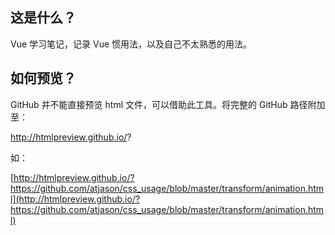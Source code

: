 ## 这是什么？

Vue 学习笔记，记录 Vue 惯用法，以及自己不太熟悉的用法。

## 如何预览？

GitHub 并不能直接预览 html 文件，可以借助此工具。将完整的 GitHub 路径附加至：

http://htmlpreview.github.io/?

如：

[http://htmlpreview.github.io/?https://github.com/atjason/css_usage/blob/master/transform/animation.html](http://htmlpreview.github.io/?https://github.com/atjason/css_usage/blob/master/transform/animation.html)
